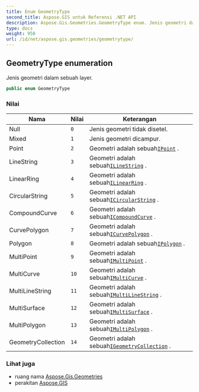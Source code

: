 ```yaml
---
title: Enum GeometryType
second_title: Aspose.GIS untuk Referensi .NET API
description: Aspose.Gis.Geometries.GeometryType enum. Jenis geometri dalam sebuah layer.
type: docs
weight: 950
url: /id/net/aspose.gis.geometries/geometrytype/
---
```

## GeometryType enumeration

Jenis geometri dalam sebuah layer.

```csharp
public enum GeometryType
```

### Nilai

| Nama | Nilai | Keterangan |
| --- | --- | --- |
| Null | `0` | Jenis geometri tidak disetel. |
| Mixed | `1` | Jenis geometri dicampur. |
| Point | `2` | Geometri adalah sebuah[`IPoint`](../ipoint/) . |
| LineString | `3` | Geometri adalah sebuah[`ILineString`](../ilinestring/) . |
| LinearRing | `4` | Geometri adalah sebuah[`ILinearRing`](../ilinearring/) . |
| CircularString | `5` | Geometri adalah sebuah[`ICircularString`](../icircularstring/) . |
| CompoundCurve | `6` | Geometri adalah sebuah[`ICompoundCurve`](../icompoundcurve/) . |
| CurvePolygon | `7` | Geometri adalah sebuah[`ICurvePolygon`](../icurvepolygon/) . |
| Polygon | `8` | Geometri adalah sebuah[`IPolygon`](../ipolygon/) . |
| MultiPoint | `9` | Geometri adalah sebuah[`IMultiPoint`](../imultipoint/) . |
| MultiCurve | `10` | Geometri adalah sebuah[`IMultiCurve`](../imulticurve/) . |
| MultiLineString | `11` | Geometri adalah sebuah[`IMultiLineString`](../imultilinestring/) . |
| MultiSurface | `12` | Geometri adalah sebuah[`IMultiSurface`](../imultisurface/) . |
| MultiPolygon | `13` | Geometri adalah sebuah[`IMultiPolygon`](../imultipolygon/) . |
| GeometryCollection | `14` | Geometri adalah sebuah[`IGeometryCollection`](../igeometrycollection/) . |

### Lihat juga

* ruang nama [Aspose.Gis.Geometries](../../aspose.gis.geometries/)
* perakitan [Aspose.GIS](../../)


